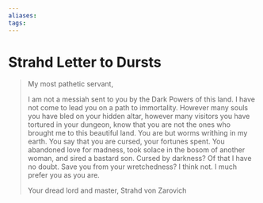 ```yaml
---
aliases: 
tags: 
---
```


# Strahd Letter to Dursts

> My most pathetic servant, 
> 
> I am not a messiah sent to you by the Dark Powers of this land. I have not come to lead you on a path to immortality. However many souls you have bled on your hidden altar, however many visitors you have tortured in your dungeon, know that you are not the ones who brought me to this beautiful land. You are but worms writhing in my earth. You say that you are cursed, your fortunes spent. You abandoned love for madness, took solace in the bosom of another woman, and sired a bastard son. Cursed by darkness? Of that I have no doubt. Save you from your wretchedness? I think not. I much prefer you as you are. 
> 
> Your dread lord and master, 
> Strahd von Zarovich
